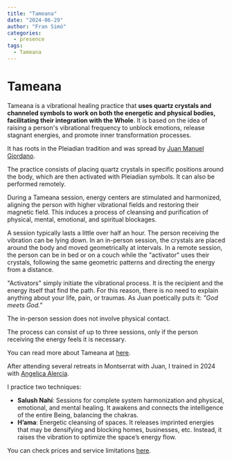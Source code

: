 ```yaml
---
title: "Tameana"
date: "2024-06-29"
author: "Fran Simó"
categories:
  - presence
tags: 
  - Tameana
---
```

# Tameana  

Tameana is a vibrational healing practice that **uses quartz crystals and channeled symbols to work on both the energetic and physical bodies, facilitating their integration with the Whole**. It is based on the idea of raising a person's vibrational frequency to unblock emotions, release stagnant energies, and promote inner transformation processes.  

It has roots in the Pleiadian tradition and was spread by [Juan Manuel Giordano](https://www.juanmanuelgiordano.com/).  

The practice consists of placing quartz crystals in specific positions around the body, which are then activated with Pleiadian symbols. It can also be performed remotely.  

During a Tameana session, energy centers are stimulated and harmonized, aligning the person with higher vibrational fields and restoring their magnetic field. This induces a process of cleansing and purification of physical, mental, emotional, and spiritual blockages.  

A session typically lasts a little over half an hour. The person receiving the vibration can be lying down. In an in-person session, the crystals are placed around the body and moved geometrically at intervals. In a remote session, the person can be in bed or on a couch while the "activator" uses their crystals, following the same geometric patterns and directing the energy from a distance.  

"Activators" simply initiate the vibrational process. It is the recipient and the energy itself that find the path. For this reason, there is no need to explain anything about your life, pain, or traumas. As Juan poetically puts it: _"God meets God."_  

The in-person session does not involve physical contact.  

The process can consist of up to three sessions, only if the person receiving the energy feels it is necessary.  

You can read more about Tameana at [here](https://tameana.es/en/what-is-tameana/).  

After attending several retreats in Montserrat with Juan, I trained in 2024 with [Angelica Alercia](https://www.instagram.com/angelica.alercia.ser/).  

I practice two techniques:  

- **Salush Nahí**: Sessions for complete system harmonization and physical, emotional, and mental healing. It awakens and connects the intelligence of the entire Being, balancing the chakras.  
- **H’ama**: Energetic cleansing of spaces. It releases imprinted energies that may be densifying and blocking homes, businesses, etc. Instead, it raises the vibration to optimize the space’s energy flow.  

You can check prices and service limitations [here](../prices/).  

